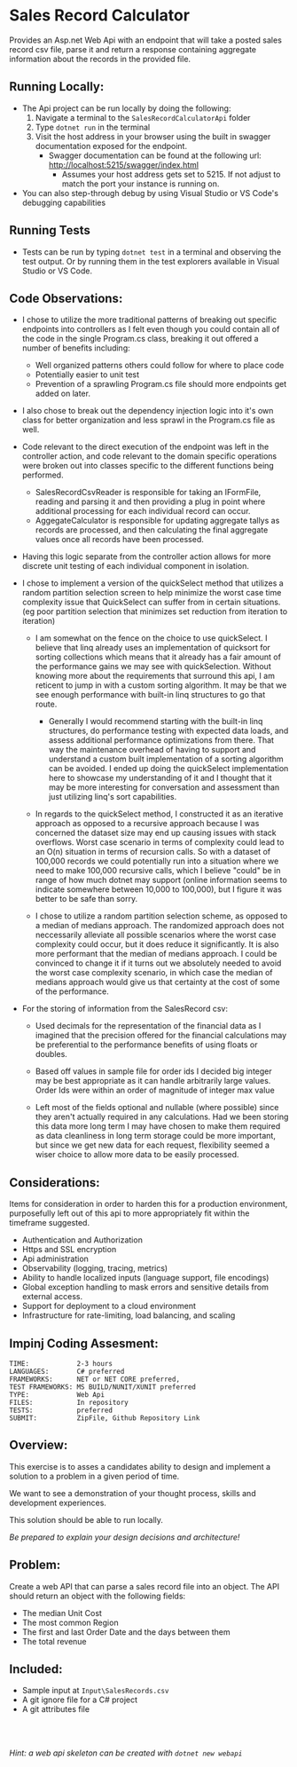 # Sales Record Calculator
Provides an Asp.net Web Api with an endpoint that will take a posted sales record csv file, parse it and return a response containing aggregate information about the records in the provided file.

## Running Locally:
* The Api project can be run locally by doing the following:
    1. Navigate a terminal to the `SalesRecordCalculatorApi` folder 
    1. Type `dotnet run` in the terminal
    1. Visit the host address in your browser using the built in swagger documentation exposed for the endpoint.     
        * Swagger documentation can be found at the following url: [http://localhost:5215/swagger/index.html](http://localhost:5215/swagger/index.html)
            * Assumes your host address gets set to 5215. If not adjust to match the port your instance is running on.
* You can also step-through debug by using Visual Studio or VS Code's debugging capabilities

## Running Tests
* Tests can be run by typing `dotnet test` in a terminal and observing the test output. Or by running them in the test explorers available in Visual Studio or VS Code.


## Code Observations:
* I chose to utilize the more traditional patterns of breaking out specific endpoints into controllers as I felt even though you could contain all of the code in the single Program.cs class, breaking it out offered a number of benefits including:
    * Well organized patterns others could follow for where to place code
    * Potentially easier to unit test
    * Prevention of a sprawling Program.cs file should more endpoints get added on later. 
* I also chose to break out the dependency injection logic into it's own class for better organization and less sprawl in the Program.cs file as well.
* Code relevant to the direct execution of the endpoint was left in the controller action, and code relevant to the domain specific operations were broken out into classes specific to the different functions being performed. 
    * SalesRecordCsvReader is responsible for taking an IFormFile, reading and parsing it and then providing a plug in point where additional processing for each individual record can occur.
    * AggegateCalculator is responsible for updating aggregate tallys as records are processed, and then calculating the final aggregate values once all records have been processed. 
* Having this logic separate from the controller action allows for more discrete unit testing of each individual component in isolation.
* I chose to implement a version of the quickSelect method that utilizes a random partition selection screen to help minimize the worst case time complexity issue that QuickSelect can suffer from in certain situations. (eg poor partition selection that minimizes set reduction from iteration to iteration)
    * I am somewhat on the fence on the choice to use quickSelect. I believe that linq already uses an implementation of quicksort for sorting collections which means that it already has a fair amount of the performance gains we may see with quickSelection. Without knowing more about the requirements that surround this api, I am reticent to jump in with a custom sorting algorithm. It may be that we see enough performance with built-in linq structures to go that route. 
        * Generally I would recommend starting with the built-in linq structures, do performance testing with expected data loads, and assess additional performance optimizations from there. That way the maintenance overhead of having to support and understand a custom built implementation of a sorting algorithm can be avoided. I ended up doing the quickSelect implementation here to showcase my understanding of it and I thought that it may be more interesting for conversation and assessment than just utilizing linq's sort capabilities.
    
    * In regards to the quickSelect method, I constructed it as an iterative approach as opposed to a recursive approach because I was concerned the dataset size may end up causing issues with stack overflows. Worst case scenario in terms of complexity could lead to an O(n) situation in terms of recursion calls. So with a dataset of 100,000 records we could potentially run into a situation where we need to make 100,000 recursive calls, which I believe "could" be in range of how much dotnet may support (online information seems to indicate somewhere between 10,000 to 100,000), but I figure it was better to be safe than sorry. 
    
    * I chose to utilize a random partition selection scheme, as opposed to a median of medians approach. The randomized approach does not neccessarily alleviate all possible scenarios where the worst case complexity could occur, but it does reduce it significantly. It is also more performant that the median of medians approach. I could be convinced to change it if it turns out we absolutely needed to avoid the worst case complexity scenario, in which case the median of medians approach would give us that certainty at the cost of some of the performance.

* For the storing of information from the SalesRecord csv:
    * Used decimals for the representation of the financial data as I imagined that the precision offered for the financial calculations may be preferential to the performance benefits of using floats or doubles.

    * Based off values in sample file for order ids I decided big integer may be best appropriate as it can handle arbitrarily large values. Order Ids were within an order of magnitude of integer max value

    * Left most of the fields optional and nullable (where possible) since they aren't actually required in any calculations. Had we been storing this data more long term I may have chosen to make them required as data cleanliness in long term storage could be more important, but since we get new data for each request, flexibility seemed a wiser choice to allow more data to be easily processed.


## Considerations:
Items for consideration in order to harden this for a production environment, purposefully left out of this api to more appropriately fit within the timeframe suggested.
* Authentication and Authorization
* Https and SSL encryption
* Api administration
* Observability (logging, tracing, metrics)
* Ability to handle localized inputs (language support, file encodings)
* Global exception handling to mask errors and sensitive details from external access. 
* Support for deployment to a cloud environment
* Infrastructure for rate-limiting, load balancing, and scaling



## Impinj Coding Assesment:

```
TIME:            2-3 hours
LANGUAGES:       C# preferred
FRAMEWORKS:      NET or NET CORE preferred,
TEST FRAMEWORKS: MS BUILD/NUNIT/XUNIT preferred
TYPE:            Web Api
FILES:           In repository
TESTS:           preferred
SUBMIT:          ZipFile, Github Repository Link
```

## Overview:
This exercise is to asses a candidates ability to design and implement a solution to a problem in a given period of time.

We want to see a demonstration of your thought process, skills and development experiences.

This solution should be able to run locally.

_Be prepared to explain your design decisions and architecture!_


## Problem:
Create a web API that can parse a sales record file into an object. The API should return an object with the following fields:
* The median Unit Cost
* The most common Region
* The first and last Order Date and the days between them
* The total revenue


## Included:
* Sample input at `Input\SalesRecords.csv`
* A git ignore file for a C# project
* A git attributes file

<br></br>

_Hint: a web api skeleton can be created with `dotnet new webapi`_
